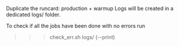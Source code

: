 Duplicate the runcard: production + warmup
Logs will be created in a dedicated logs/ folder.

To check if all the jobs have been done with no errors run 
>>> check_err.sh logs/ (--print)


